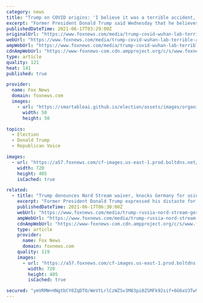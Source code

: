 ```yaml
---
category: news
title: "Trump on COVID origins: 'I believe it was a terrible accident, but I believe it came from the lab'"
excerpt: "Former President Donald Trump said Wednesday that he believes the coronavirus pandemic is the result of a \"terrible accident\" during an exclusive interview on \"Hannity.\""
publishedDateTime: 2021-06-17T03:29:00Z
originalUrl: "https://www.foxnews.com/media/trump-covid-wuhan-lab-terrible-accident"
webUrl: "https://www.foxnews.com/media/trump-covid-wuhan-lab-terrible-accident"
ampWebUrl: "https://www.foxnews.com/media/trump-covid-wuhan-lab-terrible-accident.amp"
cdnAmpWebUrl: "https://www-foxnews-com.cdn.ampproject.org/c/s/www.foxnews.com/media/trump-covid-wuhan-lab-terrible-accident.amp"
type: article
quality: 121
heat: 141
published: true

provider:
  name: Fox News
  domain: foxnews.com
  images:
    - url: "https://smartableai.github.io/election/assets/images/organizations/foxnews.com-50x50.jpg"
      width: 50
      height: 50

topics:
  - Election
  - Donald Trump
  - Republican Voice

images:
  - url: "https://a57.foxnews.com/cf-images.us-east-1.prod.boltdns.net/v1/static/694940094001/304f1f6c-a9f9-4654-9320-4de5e9f88ab1/bc19c429-e77d-4c81-97cf-e885b590a2a1/1280x720/match/720/405/image.jpg?ve=1&tl=1"
    width: 720
    height: 405
    isCached: true

related:
  - title: "Trump denounces Nord Stream waiver, knocks Germany for using US protection as they ‘screw us on trade'"
    excerpt: "Former President Donald Trump expressed his distaste for Biden's approach towards the Nord Stream pipeline during an exclusive interview with \"Hannity.\""
    publishedDateTime: 2021-06-17T06:30:00Z
    webUrl: "https://www.foxnews.com/media/trump-russia-nord-stream-germany"
    ampWebUrl: "https://www.foxnews.com/media/trump-russia-nord-stream-germany.amp"
    cdnAmpWebUrl: "https://www-foxnews-com.cdn.ampproject.org/c/s/www.foxnews.com/media/trump-russia-nord-stream-germany.amp"
    type: article
    provider:
      name: Fox News
      domain: foxnews.com
    quality: 119
    images:
      - url: "https://a57.foxnews.com/cf-images.us-east-1.prod.boltdns.net/v1/static/694940094001/b97fd954-04a6-4dd7-a7df-3edb01d82f9b/4b35d8e6-8d1d-4c2a-9367-004a045d6b91/1280x720/match/720/405/image.jpg?ve=1&tl=1"
        width: 720
        height: 405
        isCached: true

secured: "ymVRMW+HNgtbCY0ZqDTO/WeVtLrlCzWZSv3M83pi0ZSMFk92sif+6G6xU3Tw9sEzW5c2hsr9UfWv3MzOZaMwjN3Wqy4VfM5P/oUzGKwQPcCOONS2OZSomYr/xaWNfbn2yjdOGMf0jajQouPD2KMnQj8UBQVzbb6LVR7GSwTtJoQYDb/J72oZFRXrqHTJrWgDw81KoSTEcLHlwjfLEkXLAjpcf24BEnUh9VpVdQnoGQqv6Mth9F8/Vcj/3gT0Gnu3BT0upVCJjQvI3VeSedJb6rChmRfYRWXWus/8Nl41L1uG75F5FgSyGXniXV9fPKfqcGfwLWxLpBT9h+TcjXEcE36hHXdki6NZuWsfnPEY6TI=;Uj9D/Co2blL/IZslOCjCCQ=="
---
```


